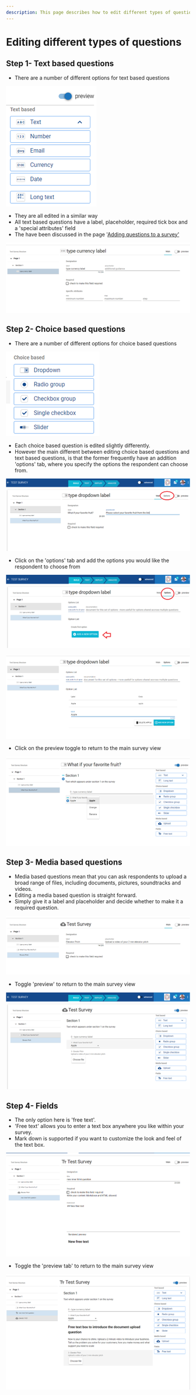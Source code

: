 ```yaml
---
description: This page describes how to edit different types of questions
---
```


# Editing different types of questions

## Step 1- Text based questions

* There are a number of different options for text based questions&#x20;

![](<../../../../../.gitbook/assets/image (232).png>)

* They are all edited in a similar way
* All text based questions have a label, placeholder, required tick box and a 'special attributes' field
* The have been discussed in the page '[Adding questions to a survey'](adding-questions-to-a-survey.md)

![](<../../../../../.gitbook/assets/image (233).png>)

## Step 2- Choice based questions

* There are a number of different options for choice based questions

![](<../../../../../.gitbook/assets/image (234).png>)

* Each choice based question is edited slightly differently.
* However the main different between editing choice based questions and text based questions, is that the former frequently have an addition 'options' tab, where you specify the options the respondent can choose from.

&#x20;

![This is an example of a 'dropdown' question](<../../../../../.gitbook/assets/image (235).png>)

* Click on the 'options' tab and add the options you would like the respondent to choose from

![](<../../../../../.gitbook/assets/image (236).png>)

![](<../../../../../.gitbook/assets/image (237).png>)

* Click on the preview toggle to return to the main survey view

![](<../../../../../.gitbook/assets/image (238).png>)

## Step 3- Media based questions

* Media based questions mean that you can ask respondents to upload a broad range of files, including documents, pictures, soundtracks and videos.
* Editing a media based question is straight forward.&#x20;
* Simply give it a label and placeholder and decide whether to make it a required question.

![](<../../../../../.gitbook/assets/image (239).png>)

* Toggle 'preview' to return to the main survey view

![](<../../../../../.gitbook/assets/image (240).png>)

## Step 4- Fields

* The only option here is 'free text'. &#x20;
* 'Free text' allows you to enter a text box anywhere you like within your survey.
* Mark down is supported if you want to customize the look and feel of the text box.

![](<../../../../../.gitbook/assets/image (241).png>)

* Toggle the 'preview tab' to return to the main survey view

![](<../../../../../.gitbook/assets/image (242).png>)
